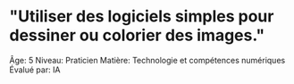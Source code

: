 # "Utiliser des logiciels simples pour dessiner ou colorier des images."

Âge: 5
Niveau: Praticien
Matière: Technologie et compétences numériques
Évalué par: IA